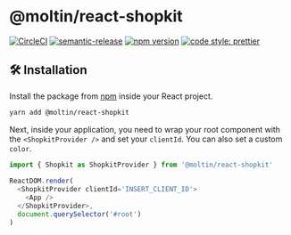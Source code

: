 # @moltin/react-shopkit

[![CircleCI](https://circleci.com/gh/moltin/shopkit.svg?style=svg)](https://circleci.com/gh/moltin/shopkit) [![semantic-release](https://img.shields.io/badge/%20%20%F0%9F%93%A6%F0%9F%9A%80-semantic--release-e10079.svg)](https://github.com/semantic-release/semantic-release) [![npm version](https://img.shields.io/npm/v/@moltin/react-shopkit.svg)](https://www.npmjs.com/package/@moltin/react-shopkit) [![code style: prettier](https://img.shields.io/badge/code_style-prettier-ff69b4.svg?style=flat-square)](https://github.com/prettier/prettier)

## 🛠 Installation

Install the package from [npm](https://www.npmjs.com/package/@moltin/react-shopkit) inside your React project.

```bash
yarn add @moltin/react-shopkit
```

Next, inside your application, you need to wrap your root component with the `<ShopkitProvider />` and set your `clientId`. You can also set a custom `color`.

```js
import { Shopkit as ShopkitProvider } from '@moltin/react-shopkit'
​
ReactDOM.render(
  <ShopkitProvider clientId='INSERT_CLIENT_ID'>
    <App />
  </ShopkitProvider>,
  document.querySelector('#root')
)
```
